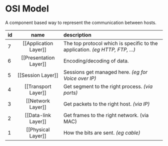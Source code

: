 # OSI Model
A component based way to represent the communication between hosts.

id   | name                   | description
:--- | :---:                  | :---
7    | [[Application Layer]]  | The top protocol which is specific to the application. *(eg HTTP, FTP, ...)*
6    | [[Presentation Layer]] | Encoding/decoding of data.
5    | [[Session Layer]]      | Sessions get managed here. *(eg for Voice over IP)*
4    | [[Transport Layer]]    | Get segment to the right process. *(via ports)*
3    | [[Network Layer]]      | Get packets to the right host. *(via IP)*
2    | [[Data-link Layer]]    | Get frames to the right network. (via MAC)
1    | [[Physical Layer]]     | How the bits are sent. *(eg cable)*